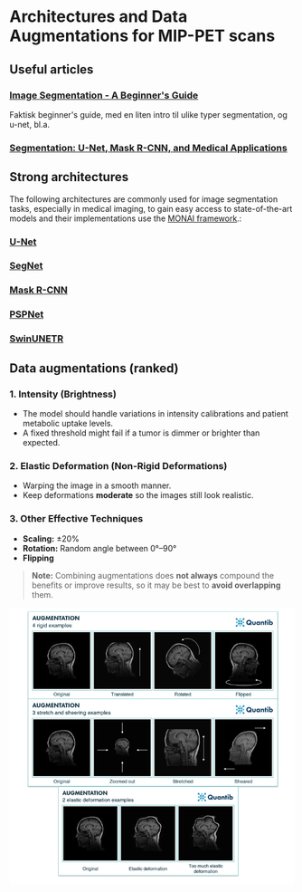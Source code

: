 # Architectures and Data Augmentations for MIP-PET scans

## Useful articles

### [Image Segmentation - A Beginner's Guide](https://medium.com/@raj.pulapakura/image-segmentation-a-beginners-guide-0ede91052db7)

Faktisk beginner's guide, med en liten intro til ulike typer segmentation, og u-net, bl.a.

### [Segmentation: U-Net, Mask R-CNN, and Medical Applications](https://glassboxmedicine.com/2020/01/21/segmentation-u-net-mask-r-cnn-and-medical-applications/)

## Strong architectures

The following architectures are commonly used for image segmentation tasks, especially in medical imaging, to gain easy access to state-of-the-art models and their implementations use the [MONAI framework](https://docs.monai.io/en/stable/networks.html#nets).:

### [U-Net](http://arxiv.org/pdf/1505.04597)

### [SegNet](https://arxiv.org/pdf/1511.00561)

### [Mask R-CNN](https://arxiv.org/pdf/1703.06870)

### [PSPNet](https://arxiv.org/pdf/1612.01105)

### [SwinUNETR](https://docs.monai.io/en/stable/networks.html#swinunetr)

## Data augmentations (ranked)

### 1. Intensity (Brightness)

- The model should handle variations in intensity calibrations and patient metabolic uptake levels.
- A fixed threshold might fail if a tumor is dimmer or brighter than expected.

### 2. Elastic Deformation (Non-Rigid Deformations)

- Warping the image in a smooth manner.
- Keep deformations **moderate** so the images still look realistic.

### 3. Other Effective Techniques

- **Scaling:** ±20%
- **Rotation:** Random angle between 0°–90°
- **Flipping**

> **Note:** Combining augmentations does **not always** compound the benefits or improve results, so it may be best to **avoid overlapping** them.

![alt text](dataAugmentations.png)
